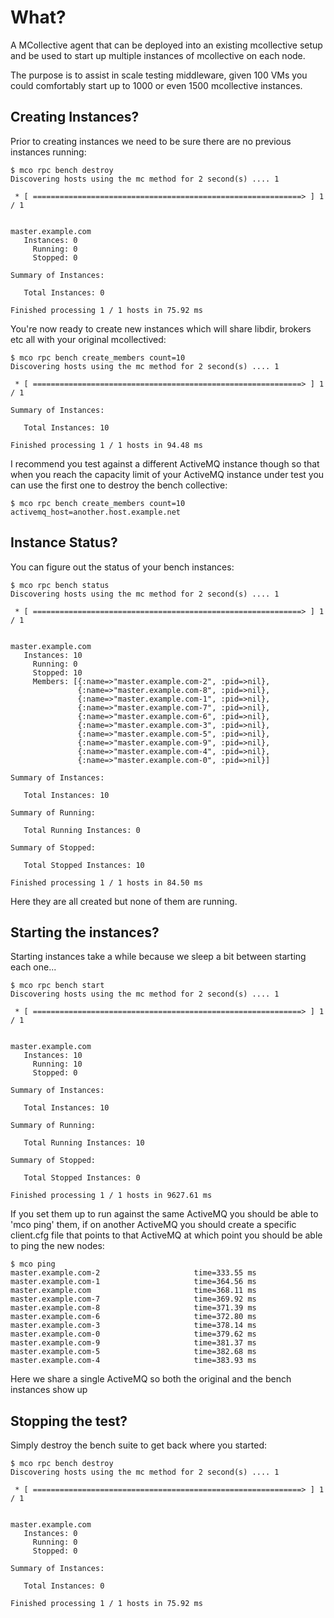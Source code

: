 What?
=====

A MCollective agent that can be deployed into an existing mcollective
setup and be used to start up multiple instances of mcollective on
each node.

The purpose is to assist in scale testing middleware, given 100 VMs
you could comfortably start up to 1000 or even 1500 mcollective
instances.


Creating Instances?
-------------------

Prior to creating instances we need to be sure there are no previous
instances running:

    $ mco rpc bench destroy
    Discovering hosts using the mc method for 2 second(s) .... 1

     * [ ============================================================> ] 1 / 1


    master.example.com
       Instances: 0
         Running: 0
         Stopped: 0

    Summary of Instances:

       Total Instances: 0

    Finished processing 1 / 1 hosts in 75.92 ms

You're now ready to create new instances which will share libdir,
brokers etc all with your original mcollectived:

    $ mco rpc bench create_members count=10
    Discovering hosts using the mc method for 2 second(s) .... 1

     * [ ============================================================> ] 1 / 1

    Summary of Instances:

       Total Instances: 10

    Finished processing 1 / 1 hosts in 94.48 ms

I recommend you test against a different ActiveMQ instance though so that
when you reach the capacity limit of your ActiveMQ instance under test you
can use the first one to destroy the bench collective:

    $ mco rpc bench create_members count=10 activemq_host=another.host.example.net

Instance Status?
----------------

You can figure out the status of your bench instances:

    $ mco rpc bench status
    Discovering hosts using the mc method for 2 second(s) .... 1

     * [ ============================================================> ] 1 / 1


    master.example.com
       Instances: 10
         Running: 0
         Stopped: 10
         Members: [{:name=>"master.example.com-2", :pid=>nil},
                   {:name=>"master.example.com-8", :pid=>nil},
                   {:name=>"master.example.com-1", :pid=>nil},
                   {:name=>"master.example.com-7", :pid=>nil},
                   {:name=>"master.example.com-6", :pid=>nil},
                   {:name=>"master.example.com-3", :pid=>nil},
                   {:name=>"master.example.com-5", :pid=>nil},
                   {:name=>"master.example.com-9", :pid=>nil},
                   {:name=>"master.example.com-4", :pid=>nil},
                   {:name=>"master.example.com-0", :pid=>nil}]

    Summary of Instances:

       Total Instances: 10

    Summary of Running:

       Total Running Instances: 0

    Summary of Stopped:

       Total Stopped Instances: 10

    Finished processing 1 / 1 hosts in 84.50 ms

Here they are all created but none of them are running.

Starting the instances?
-----------------------

Starting instances take a while because we sleep a bit between starting each
one...

    $ mco rpc bench start
    Discovering hosts using the mc method for 2 second(s) .... 1

     * [ ============================================================> ] 1 / 1


    master.example.com
       Instances: 10
         Running: 10
         Stopped: 0

    Summary of Instances:

       Total Instances: 10

    Summary of Running:

       Total Running Instances: 10

    Summary of Stopped:

       Total Stopped Instances: 0

    Finished processing 1 / 1 hosts in 9627.61 ms

If you set them up to run against the same ActiveMQ you should be able to
'mco ping' them, if on another ActiveMQ you should create a specific client.cfg
file that points to that ActiveMQ at which point you should be able to ping the
new nodes:

    $ mco ping
    master.example.com-2                     time=333.55 ms
    master.example.com-1                     time=364.56 ms
    master.example.com                       time=368.11 ms
    master.example.com-7                     time=369.92 ms
    master.example.com-8                     time=371.39 ms
    master.example.com-6                     time=372.80 ms
    master.example.com-3                     time=378.14 ms
    master.example.com-0                     time=379.62 ms
    master.example.com-9                     time=381.37 ms
    master.example.com-5                     time=382.68 ms
    master.example.com-4                     time=383.93 ms

Here we share a single ActiveMQ so both the original and the bench instances show
up

Stopping the test?
------------------

Simply destroy the bench suite to get back where you started:


    $ mco rpc bench destroy
    Discovering hosts using the mc method for 2 second(s) .... 1

     * [ ============================================================> ] 1 / 1


    master.example.com
       Instances: 0
         Running: 0
         Stopped: 0

    Summary of Instances:

       Total Instances: 0

    Finished processing 1 / 1 hosts in 75.92 ms
